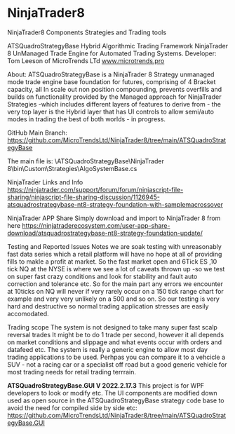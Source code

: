 # NinjaTrader8
NinjaTrader8 Components Strategies and Trading tools

ATSQuadroStrategyBase
Hybrid Algorithmic Trading Framework NinjaTrader 8 UnManaged Trade Engine for Automated Trading Systems.
Developer: Tom Leeson of MicroTrends LTd www.microtrends.pro

About: ATSQuadroStrategyBase is a NinjaTrader 8 Strategy unmanaged mode trade engine base foundation for futures, comprising of 4 Bracket capacity, all In scale out non position compounding,  prevents overfills and builds on functionality provided by the Managed approach for NinjaTrader Strategies  -which includes different layers of features to derive from - the very top layer is the Hybrid layer that has UI controls to allow semi/auto modes in trading the best of both worlds - in progress.

GitHub Main Branch:
https://github.com/MicroTrendsLtd/NinjaTrader8/tree/main/ATSQuadroStrategyBase

The main file is:
\ATSQuadroStrategyBase\NinjaTrader 8\bin\Custom\Strategies\AlgoSystemBase.cs

NinjaTrader Links and Info
https://ninjatrader.com/support/forum/forum/ninjascript-file-sharing/ninjascript-file-sharing-discussion/1126945-atsquadrostrategybase-nt8-strategy-foundation-with-samplemacrossover

NinjaTrader APP Share
Simply download and import to NinjaTrader 8 from here
https://ninjatraderecosystem.com/user-app-share-download/atsquadrostrategybase-nt8-strategy-foundation-update/


Testing and Reported Issues
Notes we are soak testing with unreasonably fast data series which a retail platform will have no hope at all of providing fills to makle a profit at market.
So the fast market open and 6Tick ES ,10 tick NQ at the NYSE is where we see a lot of caveats thrown up -so we test on super fast crazy conditions and look for stability and fault auto correction and tolerance etc. So for the main part any errors we encounter at 10ticks on NQ will never if very rarely occur on a 150 tick range chart for example and very very unlikely on a 500 and so on.  So our testing is very hard and destructive so normal trading application stresses are easily accomodated.

Trading scope
The system is not designed to take many super fast scalp reversal trades
It might be to do 1 trade per second, however it all depends on market conditions and slippage and what events occur with orders and datafeed etc.
The system is really a generic engine to allow most day trading applications to be used.  Perhpas you can compare it to a vehcicle a SUV - not a racing car or a specialist off road but a good generic vehicle for most trading needs for retail trading terrrain.


**ATSQuadroStrategyBase.GUI V 2022.2.17.3**
This project is for WPF developers to look or modify etc.
The UI components are modified down used as open source in the ATSQuadroStrategyBase strategy code base to avoid the need for compiled side by side etc:
https://github.com/MicroTrendsLtd/NinjaTrader8/tree/main/ATSQuadroStrategyBase.GUI
